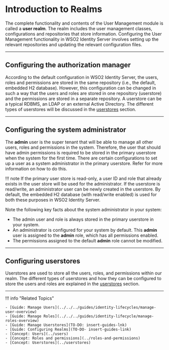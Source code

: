 # Introduction to Realms

The complete functionality and contents of the User Management module is called a **user realm**. The realm includes the user management
classes, configurations and repositories that store information. Configuring the User Management functionality in WSO2 Identity Server involves setting up the relevant repositories and updating the relevant configuration files.

---

## Configuring the authorization manager

According to the default configuration in WSO2 Identity Server, the users, roles and permissions are stored in the same repository (i.e., the default, embedded H2 database). However, this configuration can be changed in such a way that the users and roles are stored in one repository (userstore) and the permissions are stored in a separate
repository. A userstore can be a typical RDBMS, an LDAP or an external Active Directory. The different types of userstores will be discussed in the [userstores](../userstores) section. 

---

## Configuring the system administrator

The **admin** user is the super tenant that will be able to manage all other users, roles and permissions in the system. Therefore, the user that should have admin
permissions is required to be stored in the primary userstore when the system for the first time. There are certain configurations to set up a user as a system administrator in the primary userstore. Refer []() for more information on how to do this. 

!!! note
    If the primary user store is read-only, a user ID and role that already exists in the user store will be used for the administrator. If
    the userstore is read/write, an administrator user can be newly created in the userstore. By default, the embedded H2 database (with read/write enabled) is used for both these purposes in WSO2 Identity Server.
    

Note the following key facts about the system administrator in your system:

-   The admin user and role is always stored in the primary userstore
    in your system.
-   An administrator is configured for your system by default. This
    **admin** user is assigned to the **admin** role, which has all
    permissions enabled.
-   The permissions assigned to the default **admin** role cannot be
    modified.

---

## Configuring userstores

Userstores are used to store all the users, roles, and permissions within our realm. The different types of userstores and how they can be configured to store the users and roles are explained in the [userstores](../userstores) section. 

--- 

!!! info "Related Topics" 
    
    - [Guide: Manage Users](../../../guides/identity-lifecycles/manage-user-overview)
    - [Guide: Manage Roles](../../../guides/identity-lifecycle/manage-roles-overview)
    - [Guide: Manage Userstores](TO-DO: insert-guides-lnk)
    - [Guide: Configuring Realms](TO-DO- insert-guides-link)
    - [Concept: Users](../users)
    - [Concept: Roles and permissions](../roles-and-permissions)
    - [Concept: Userstores](../userstores)
